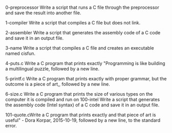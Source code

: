 0-preprocessor
Write a script that runs a C file through the preprocessor and save the result into another file.

1-compiler
Write a script that compiles a C file but does not link.

2-assembler
Write a script that generates the assembly code of a C code and save it in an output file.

3-name
Write a script that compiles a C file and creates an executable named cisfun.

4-puts.c
Write a C program that prints exactly "Programming is like building a multilingual puzzle, followed by a new line.

5-printf.c
Write a C program that prints exactly with proper grammar, but the outcome is a piece of art,, followed by a new line.

6-size.c
Write a C program that prints the size of various types on the computer it is compiled and run on
100-intel
Write a script that generates the assembly code (Intel syntax) of a C code and save it in an output file.

101-quote.cWrite a C program that prints exactly and that piece of art is useful" - Dora Korpar, 2015-10-19, followed by a new line, to the standard error.
